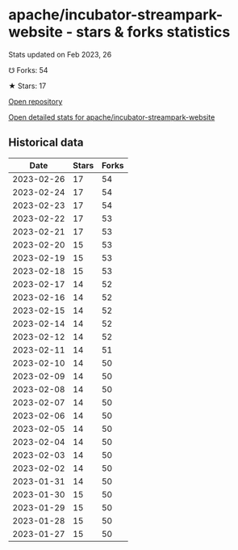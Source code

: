 # apache/incubator-streampark-website - stars & forks statistics

Stats updated on Feb 2023, 26

☋ Forks: 54

★ Stars: 17

[Open repository](https://github.com/apache/incubator-streampark-website)

[Open detailed stats for apache/incubator-streampark-website](https://reviewgithub.com/rep/apache/incubator-streampark-website)

## Historical data
| Date | Stars | Forks |
|------|-------|-------|
| 2023-02-26 | 17 | 54 | 
| 2023-02-24 | 17 | 54 | 
| 2023-02-23 | 17 | 54 | 
| 2023-02-22 | 17 | 53 | 
| 2023-02-21 | 17 | 53 | 
| 2023-02-20 | 15 | 53 | 
| 2023-02-19 | 15 | 53 | 
| 2023-02-18 | 15 | 53 | 
| 2023-02-17 | 14 | 52 | 
| 2023-02-16 | 14 | 52 | 
| 2023-02-15 | 14 | 52 | 
| 2023-02-14 | 14 | 52 | 
| 2023-02-12 | 14 | 52 | 
| 2023-02-11 | 14 | 51 | 
| 2023-02-10 | 14 | 50 | 
| 2023-02-09 | 14 | 50 | 
| 2023-02-08 | 14 | 50 | 
| 2023-02-07 | 14 | 50 | 
| 2023-02-06 | 14 | 50 | 
| 2023-02-05 | 14 | 50 | 
| 2023-02-04 | 14 | 50 | 
| 2023-02-03 | 14 | 50 | 
| 2023-02-02 | 14 | 50 | 
| 2023-01-31 | 14 | 50 | 
| 2023-01-30 | 15 | 50 | 
| 2023-01-29 | 15 | 50 | 
| 2023-01-28 | 15 | 50 | 
| 2023-01-27 | 15 | 50 | 

